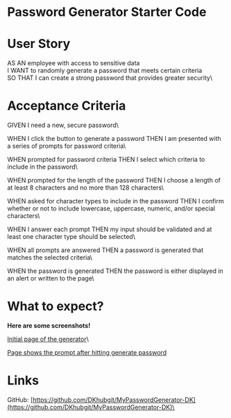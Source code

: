 # Password Generator Starter Code

# User Story

AS AN employee with access to sensitive data\
I WANT to randomly generate a password that meets certain criteria\
SO THAT I can create a strong password that provides greater security\

# Acceptance Criteria

GIVEN I need a new, secure password\

WHEN I click the button to generate a password
THEN I am presented with a series of prompts for password criteria\

WHEN prompted for password criteria
THEN I select which criteria to include in the password\

WHEN prompted for the length of the password
THEN I choose a length of at least 8 characters and no more than 128 characters\

WHEN asked for character types to include in the password
THEN I confirm whether or not to include lowercase, uppercase, numeric, and/or special characters\

WHEN I answer each prompt
THEN my input should be validated and at least one character type should be selected\

WHEN all prompts are answered
THEN a password is generated that matches the selected criteria\

WHEN the password is generated
THEN the password is either displayed in an alert or written to the page\

# What to expect?

**Here are some screenshots!**

[Initial page of the generator](./images/PasswordGen-screenshot1.png)\

[Page shows the prompt after hitting generate password](./images/PasswordGen-screenshot2.PNG)

# Links

GitHub: [https://github.com/DKhubgit/MyPasswordGenerator-DK](https://github.com/DKhubgit/MyPasswordGenerator-DK)\